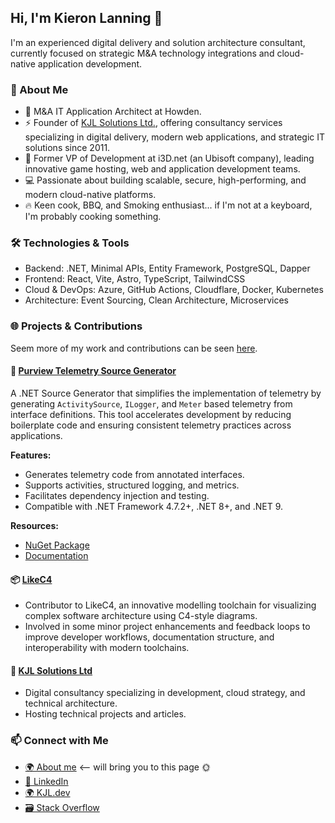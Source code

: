 ## Hi, I'm Kieron Lanning 👋

I'm an experienced digital delivery and solution architecture consultant, currently focused on strategic M&A technology integrations and cloud-native application development.

### 🚀 About Me

- 🏢 M&A IT Application Architect at Howden.
- ⚡ Founder of [KJL Solutions Ltd.](https://kjl.dev/), offering consultancy services specializing in digital delivery, modern web applications, and strategic IT solutions since 2011.
- 🎯 Former VP of Development at i3D.net (an Ubisoft company), leading innovative game hosting, web and application development teams.
- 💻 Passionate about building scalable, secure, high-performing, and modern cloud-native platforms.
- 🔥 Keen cook, BBQ, and Smoking enthusiast... if I'm not at a keyboard, I'm probably cooking something.

### 🛠️ Technologies & Tools

- Backend: .NET, Minimal APIs, Entity Framework, PostgreSQL, Dapper
- Frontend: React, Vite, Astro, TypeScript, TailwindCSS
- Cloud & DevOps: Azure, GitHub Actions, Cloudflare, Docker, Kubernetes
- Architecture: Event Sourcing, Clean Architecture, Microservices

### 🌐 Projects & Contributions

Seem more of my work and contributions can be seen [here](https://kjl.dev/projects/).

#### 🧰 [Purview Telemetry Source Generator](https://github.com/kjldev/purview-telemetry-sourcegenerator)

A .NET Source Generator that simplifies the implementation of telemetry by generating `ActivitySource`, `ILogger`, and `Meter` based telemetry from interface definitions. This tool accelerates development by reducing boilerplate code and ensuring consistent telemetry practices across applications.

**Features:**

- Generates telemetry code from annotated interfaces.
- Supports activities, structured logging, and metrics.
- Facilitates dependency injection and testing.
- Compatible with .NET Framework 4.7.2+, .NET 8+, and .NET 9.

**Resources:**

- [NuGet Package](https://www.nuget.org/packages/Purview.Telemetry.SourceGenerator/)
- [Documentation](https://github.com/kjldev/purview-telemetry-sourcegenerator/wiki)

#### 📦 [LikeC4](https://likec4.dev/)

- Contributor to LikeC4, an innovative modelling toolchain for visualizing complex software architecture using C4-style diagrams.
- Involved in some minor project enhancements and feedback loops to improve developer workflows, documentation structure, and interoperability with modern toolchains.

#### 🌌 [KJL Solutions Ltd](https://kjl.dev/)

- Digital consultancy specializing in development, cloud strategy, and technical architecture.
- Hosting technical projects and articles.

### 📫 Connect with Me

- [🌍 About me](https://kieronlanning.dev/) <-- will bring you to this page 🌞
- [🔗 LinkedIn](https://linkedin.com/in/kieronlanning/)
- [🌍 KJL.dev](https://kjl.dev/)
- [🗃️ Stack Overflow](https://stackoverflow.com/users/5791/kieron)
